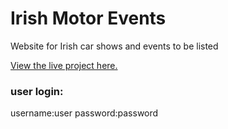 
# Irish Motor Events
Website for Irish car shows and events to be listed


[View the live project here.](https://irish-motor-events.herokuapp.com/)


### user login:

username:user
password:password
